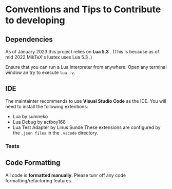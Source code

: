 # Conventions and Tips to Contribute to developing

## Dependencies

As of January 2023 this project relies on **Lua 5.3** .
(This is because as of mid 2022 MikTeX's luatex uses Lua 5.3 .)

Ensure that you can run a Lua interpreter from anywhere:
Open any terminal window an try to execute ``lua -v``.

## IDE

The maintainter recommends to use **Visual Studio Code** as the IDE.
You will need to install the following extentions:
- Lua by sumneko
- Lua Debug by actboy168
- Lua Test Adapter by Linus Sunde
These extensions are configured by the ``.json files`` in the ``.vscode`` directory.

### Tests

<!-- As of Januar 2022 the maintainer recommends to not use Visual Studio Code's native Testing UI.
Instead the Test Explorer UI provided by the extension Test Explorer UI from Holger Benl
should be used. This is because the extension Lua Test Adapter still uses the Test Explorer UI.
The conversion to the native Test API seems to not work satisfying. -->

## Code Formatting

All code is **formatted manually**. Please tunr off any code formatting/refactoring features.
